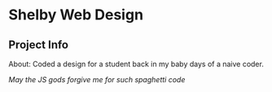 Shelby Web Design
=================

Project Info
------------
About: Coded a design for a student back in my baby days of a naive coder.

*May the JS gods forgive me for such spaghetti code*
